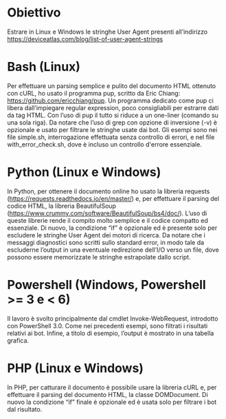 # Obiettivo

Estrare in Linux e Windows le stringhe User Agent presenti all’indirizzo https://deviceatlas.com/blog/list-of-user-agent-strings

# Bash (Linux)

Per effettuare un parsing semplice e pulito del documento HTML ottenuto con cURL, ho usato il programma pup, scritto da Eric Chiang: https://github.com/ericchiang/pup. Un programma dedicato come pup ci libera dall’impiegare regular expression, poco consigliabili per estrarre dati da tag HTML. Con l’uso di pup il tutto si riduce a un one-liner (comando su una sola riga). Da notare che l’uso di grep con opzione di inversione (-v) è opzionale e usato per filtrare le stringhe usate dai bot. Gli esempi sono nei file simple.sh, interrogazione effettuata senza controllo di errori, e nel file with_error_check.sh, dove è incluso un controllo d'errore essenziale.

# Python (Linux e Windows)

In Python, per ottenere il documento online ho usato la libreria requests (https://requests.readthedocs.io/en/master/) e, per effettuare il parsing del codice HTML, la libreria BeautifulSoup (https://www.crummy.com/software/BeautifulSoup/bs4/doc/). L’uso di queste librerie rende il compito molto semplice e il codice compatto ed essenziale. Di nuovo, la condizione “if” è opzionale ed è presente solo per escludere le stringhe User Agent dei motori di ricerca. Da notare che i messaggi diagnostici sono scritti sullo standard error, in modo tale da escluderne l’output in una eventuale redirezione dell’I/O verso un file, dove possono essere memorizzate le stringhe estrapolate dallo script.

# Powershell (Windows, Powershell >= 3 e < 6)

Il lavoro è svolto principalmente dal cmdlet Invoke-WebRequest, introdotto con PowerShell 3.0. Come nei precedenti esempi, sono filtrati i risultati relativi ai bot. Infine, a titolo di esempio, l’output è mostrato in una tabella grafica.

# PHP (Linux e Windows)

In PHP, per catturare il documento è possibile usare la libreria cURL e, per effettuare il parsing del documento HTML, la classe DOMDocument. Di nuovo la condizione “if” finale è opzionale ed è usata solo per filtrare i bot dal risultato.

